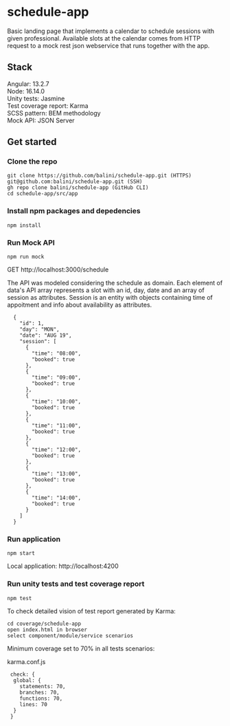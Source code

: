 # schedule-app

Basic landing page that implements a calendar to schedule sessions with given professional. Available slots at the calendar comes from HTTP request to a mock rest json webservice that runs together with the app.

## Stack

Angular: 13.2.7
<br>
Node: 16.14.0
<br>
Unity tests: Jasmine
<br>
Test coverage report: Karma
<br>
SCSS pattern: BEM methodology
<br>
Mock API: JSON Server

## Get started

### Clone the repo

```shell
git clone https://github.com/balini/schedule-app.git (HTTPS) 
git@github.com:balini/schedule-app.git (SSH) 
gh repo clone balini/schedule-app (GitHub CLI)
cd schedule-app/src/app
```

### Install npm packages and depedencies

```shell
npm install
```

### Run Mock API

```shell
npm run mock
```

GET http://localhost:3000/schedule

The API was modeled considering the schedule as domain. Each element of data's API array represents a slot with an id, day, date and an array of session as attributes. Session is an entity with objects containing time of appoitment and info about availability as attributes.

```shell
  {
    "id": 1,
    "day": "MON",
    "date": "AUG 19",
    "session": [
      {
        "time": "08:00",
        "booked": true
      },
      {
        "time": "09:00",
        "booked": true
      },
      {
        "time": "10:00",
        "booked": true
      },
      {
        "time": "11:00",
        "booked": true
      },
      {
        "time": "12:00",
        "booked": true
      },
      {
        "time": "13:00",
        "booked": true
      },
      {
        "time": "14:00",
        "booked": true
      }
    ]
  }
 ```

### Run application

```shell
npm start
```
Local application: http://localhost:4200

### Run unity tests  and test coverage report 

```shell
npm test
```

To check detailed vision of test report generated by Karma: 

```shell
cd coverage/schedule-app
open index.html in browser
select component/module/service scenarios
```

Minimum coverage set to 70% in all tests scenarios:

karma.conf.js
```shell
 check: {
  global: {
    statements: 70,
    branches: 70,
    functions: 70,
    lines: 70
  }
 }
```

